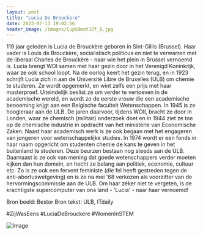 ```yaml
---
layout: post
title: "Lucia De Brouckere"
date: 2023-07-13 19:02:56
header_image: /images/CupS0matJZf_0.jpg
---
```


119 jaar geleden is Lucia de Brouckère geboren in Sint-Gillis (Brussel). Haar vader is Louis de Brouckère, socialistisch politicus en niet te verwarren met de liberaal Charles de Brouckère - naar wie het plein in Brussel vernoemd is. Lucia brengt WOI samen met haar gezin door in het Verenigd Koninkrijk, waar ze ook school loopt. Na de oorlog keert het gezin terug, en in 1923 schrijft Lucia zich in aan de Université Libre de Bruxelles (ULB) om chemie te studeren. Ze wordt opgemerkt, en wint zelfs een prijs met haar masterproef. Uiteindelijk beslist ze om verder te vertoeven in de academische wereld, en wordt zo de eerste vrouw die een academische benoeming krijgt aan een Belgische faculteit Wetenschappen. In 1945 is ze hoogleraar aan de ULB. De jaren daarvoor, tijdens WOII, bracht ze door in Londen, waar ze chemisch (militair) onderzoek doet en in 1944 ziet ze toe op de chemische industrie in opdracht van het ministerie van Economische Zaken. Naast haar academisch werk is ze ook begaan met het engageren van jongeren voor wetenschappelijke studies. In 1974 wordt er een fonds in haar naam opgericht om studenten chemie de kans te geven in het buitenland te studeren. Deze beurzen bestaan nog steeds aan de ULB. Daarnaast is ze ook van mening dat goede wetenschappers verder moeten kijken dan hun domein, en hecht ze belang aan politiek, economie, cultuur etc. Zo is ze ook een fervent feministe (die fel heeft gestreden tegen de anti-abortuswetgeving) en is ze na mei '68 verkozen als voorzitter van de hervormingscommissie aan de ULB. Om haar zéker niet te vergeten, is de krachtigste supercomputer van ons land - 'Lucia' - naar haar vernoemd! 

Bron beeld: Bestor
Bron tekst: ULB, ITdaily

#ZijWasEens #LuciaDeBrouckere #WomenInSTEM

![Image](/zij.was.eens/images/CupS0matJZf_0.jpg)
